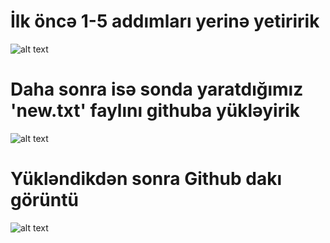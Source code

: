 # İlk öncə 1-5 addımları yerinə yetiririk

![alt text](https://imgyukle.com/f/2022/03/13/EGv34n.jpg)

# Daha sonra isə sonda yaratdığımız 'new.txt' faylını githuba yükləyirik

![alt text](https://imgyukle.com/f/2022/03/13/EGzr6P.jpg)

# Yükləndikdən sonra Github dakı görüntü

![alt text](https://imgyukle.com/f/2022/03/13/EGzT26.jpg)


